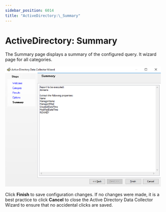 ```yaml
---
sidebar_position: 6014
title: "ActiveDirectory:\_Summary"
---
```


# ActiveDirectory: Summary

The Summary page displays a summary of the configured query. It wizard page for all categories.

![Active Directory Data Collector Wizard Summary page](../../../../../../../static/images/AccessAnalyzer_12.0/Content/Resources/Images/EnterpriseAuditor/Admin/DataCollector/ActiveDirectory/Summary.png "Active Directory Data Collector Wizard Summary page")

Click **Finish** to save configuration changes. If no changes were made, it is a best practice to click **Cancel** to close the Active Directory Data Collector Wizard to ensure that no accidental clicks are saved.